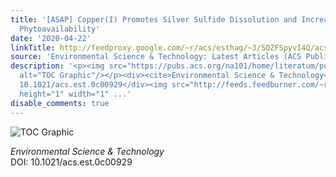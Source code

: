 ```yaml
---
title: '[ASAP] Copper(I) Promotes Silver Sulfide Dissolution and Increases Silver
  Phytoavailability'
date: '2020-04-22'
linkTitle: http://feedproxy.google.com/~r/acs/esthag/~3/SQZFSpyvI4Q/acs.est.0c00929
source: 'Environmental Science & Technology: Latest Articles (ACS Publications)'
description: '<p><img src="https://pubs.acs.org/na101/home/literatum/publisher/achs/journals/content/esthag/0/esthag.ahead-of-print/acs.est.0c00929/20200422/images/medium/es0c00929_0007.gif"
  alt="TOC Graphic"/></p><div><cite>Environmental Science & Technology</cite></div><div>DOI:
  10.1021/acs.est.0c00929</div><img src="http://feeds.feedburner.com/~r/acs/esthag/~4/SQZFSpyvI4Q"
  height="1" width="1" ...'
disable_comments: true
---
```

<p><img src="https://pubs.acs.org/na101/home/literatum/publisher/achs/journals/content/esthag/0/esthag.ahead-of-print/acs.est.0c00929/20200422/images/medium/es0c00929_0007.gif" alt="TOC Graphic"/></p><div><cite>Environmental Science & Technology</cite></div><div>DOI: 10.1021/acs.est.0c00929</div><img src="http://feeds.feedburner.com/~r/acs/esthag/~4/SQZFSpyvI4Q" height="1" width="1" ...